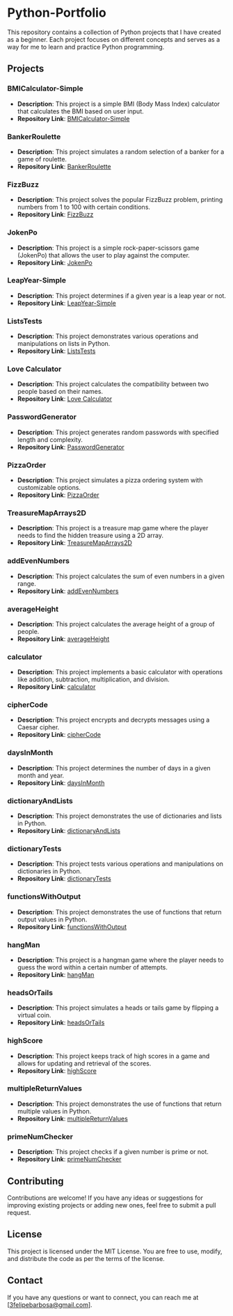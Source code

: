 # Python-Portfolio

This repository contains a collection of Python projects that I have created as a beginner. Each project focuses on different concepts and serves as a way for me to learn and practice Python programming.

## Projects
### BMICalculator-Simple
- **Description**: This project is a simple BMI (Body Mass Index) calculator that calculates the BMI based on user input.
- **Repository Link**: [BMICalculator-Simple](https://github.com/felipebarbosa4/Python-Portfolio/tree/main/BMICalculator-Simple)

### BankerRoulette
- **Description**: This project simulates a random selection of a banker for a game of roulette.
- **Repository Link**: [BankerRoulette](https://github.com/felipebarbosa4/Python-Portfolio/tree/main/BankerRoulette)

### FizzBuzz
- **Description**: This project solves the popular FizzBuzz problem, printing numbers from 1 to 100 with certain conditions.
- **Repository Link**: [FizzBuzz](https://github.com/felipebarbosa4/Python-Portfolio/tree/main/FizzBuzz)

### JokenPo
- **Description**: This project is a simple rock-paper-scissors game (JokenPo) that allows the user to play against the computer.
- **Repository Link**: [JokenPo](https://github.com/felipebarbosa4/Python-Portfolio/tree/main/JokenPo)

### LeapYear-Simple
- **Description**: This project determines if a given year is a leap year or not.
- **Repository Link**: [LeapYear-Simple](https://github.com/felipebarbosa4/Python-Portfolio/tree/main/LeapYear-Simple)

### ListsTests
- **Description**: This project demonstrates various operations and manipulations on lists in Python.
- **Repository Link**: [ListsTests](https://github.com/felipebarbosa4/Python-Portfolio/tree/main/ListsTests)

### Love Calculator
- **Description**: This project calculates the compatibility between two people based on their names.
- **Repository Link**: [Love Calculator](https://github.com/felipebarbosa4/Python-Portfolio/tree/main/Love%20Calculator)

### PasswordGenerator
- **Description**: This project generates random passwords with specified length and complexity.
- **Repository Link**: [PasswordGenerator](https://github.com/felipebarbosa4/Python-Portfolio/tree/main/PasswordGenerator)

### PizzaOrder
- **Description**: This project simulates a pizza ordering system with customizable options.
- **Repository Link**: [PizzaOrder](https://github.com/felipebarbosa4/Python-Portfolio/tree/main/PizzaOrder)

### TreasureMapArrays2D
- **Description**: This project is a treasure map game where the player needs to find the hidden treasure using a 2D array.
- **Repository Link**: [TreasureMapArrays2D](https://github.com/felipebarbosa4/Python-Portfolio/tree/main/TreasureMapArrays2D)

### addEvenNumbers
- **Description**: This project calculates the sum of even numbers in a given range.
- **Repository Link**: [addEvenNumbers](https://github.com/felipebarbosa4/Python-Portfolio/tree/main/addEvenNumbers)

### averageHeight
- **Description**: This project calculates the average height of a group of people.
- **Repository Link**: [averageHeight](https://github.com/felipebarbosa4/Python-Portfolio/tree/main/averageHeight)

### calculator
- **Description**: This project implements a basic calculator with operations like addition, subtraction, multiplication, and division.
- **Repository Link**: [calculator](https://github.com/felipebarbosa4/Python-Portfolio/tree/main/calculator)

### cipherCode
- **Description**: This project encrypts and decrypts messages using a Caesar cipher.
- **Repository Link**: [cipherCode](https://github.com/felipebarbosa4/Python-Portfolio/tree/main/cipherCode)

### daysInMonth
- **Description**: This project determines the number of days in a given month and year.
- **Repository Link**: [daysInMonth](https://github.com/felipebarbosa4/Python-Portfolio/tree/main/daysInMonth)

### dictionaryAndLists
- **Description**: This project demonstrates the use of dictionaries and lists in Python.
- **Repository Link**: [dictionaryAndLists](https://github.com/felipebarbosa4/Python-Portfolio/tree/main/dictionaryAndLists)

### dictionaryTests
- **Description**: This project tests various operations and manipulations on dictionaries in Python.
- **Repository Link**: [dictionaryTests](https://github.com/felipebarbosa4/Python-Portfolio/tree/main/dictionaryTests)

### functionsWithOutput
- **Description**: This project demonstrates the use of functions that return output values in Python.
- **Repository Link**: [functionsWithOutput](https://github.com/felipebarbosa4/Python-Portfolio/tree/main/functionsWithOutput)

### hangMan
- **Description**: This project is a hangman game where the player needs to guess the word within a certain number of attempts.
- **Repository Link**: [hangMan](https://github.com/felipebarbosa4/Python-Portfolio/tree/main/hangMan)

### headsOrTails
- **Description**: This project simulates a heads or tails game by flipping a virtual coin.
- **Repository Link**: [headsOrTails](https://github.com/felipebarbosa4/Python-Portfolio/tree/main/headsOrTails)

### highScore
- **Description**: This project keeps track of high scores in a game and allows for updating and retrieval of the scores.
- **Repository Link**: [highScore](https://github.com/felipebarbosa4/Python-Portfolio/tree/main/highScore)

### multipleReturnValues
- **Description**: This project demonstrates the use of functions that return multiple values in Python.
- **Repository Link**: [multipleReturnValues](https://github.com/felipebarbosa4/Python-Portfolio/tree/main/multipleReturnValues)

### primeNumChecker
- **Description**: This project checks if a given number is prime or not.
- **Repository Link**: [primeNumChecker](https://github.com/felipebarbosa4/Python-Portfolio/tree/main/primeNumChecker)


## Contributing
Contributions are welcome! If you have any ideas or suggestions for improving existing projects or adding new ones, feel free to submit a pull request.

## License
This project is licensed under the MIT License. You are free to use, modify, and distribute the code as per the terms of the license.

## Contact
If you have any questions or want to connect, you can reach me at [3felipebarbosa@gmail.com].

